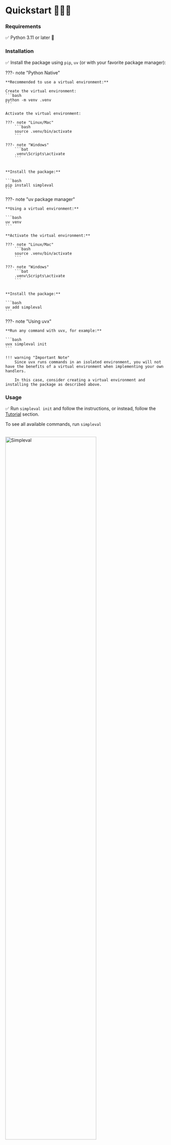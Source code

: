 # Quickstart 🏃‍♂️‍➡️

### Requirements

✅ Python 3.11 or later 🐍

### Installation

✅ Install the package using `pip`, `uv` (or with your favorite package manager):

???- note "Python Native"

    **Recommended to use a virtual environment:**

    Create the virtual environment:
    ```bash
    python -m venv .venv
    ```

    Activate the virtual environment:
    
    ???- note "Linux/Mac"
        ```bash
        source .venv/bin/activate 
        ```

    ???- note "Windows"
        ```bat
        .venv\Scripts\activate
        ```


    **Install the package:**

    ```bash
    pip install simpleval
    ```

???- note "uv package manager"

    **Using a virtual environment:**

    ```bash
    uv venv
    ```
    
    **Activate the virtual environment:**
    
    ???- note "Linux/Mac"
        ```bash
        source .venv/bin/activate 
        ```

    ???- note "Windows"
        ```bat
        .venv\Scripts\activate
        ```


    **Install the package:**

    ```bash
    uv add simpleval
    ```

???- note "Using uvx"

    **Run any command with uvx, for example:**

    ```bash
    uvx simpleval init
    ```

    !!! warning "Important Note"
        Since uvx runs commands in an isolated environment, you will not have the benefits of a virtual environment when implementing your own handlers.
        
        In this case, consider creating a virtual environment and installing the package as described above.

### Usage

✅ Run `simpleval init` and follow the instructions, or instead, follow the [Tutorial](./tutorial.md) section.

To see all available commands, run `simpleval`

<br>
<img src="../media/simpleval.png" alt="Simpleval" width="75%">

!!! tip "NOTE"
    Reading has many benefits.
    To get a better understanding and a more detailed guide, it is recommended to go through each item under the `Getting Started` section in the sidebar in order.

<br>
